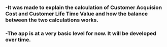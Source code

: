 ### -It was made to explain the calculation of Customer Acquision Cost and Customer Life Time Value and how the balance between the two calculations works. 

### -The app is at a very basic level for now. It will be developed over time.
